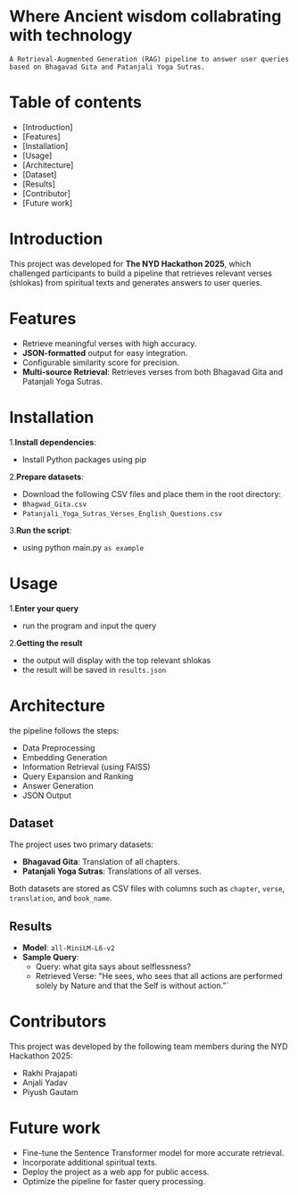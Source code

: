 # Where Ancient wisdom collabrating with technology
    A Retrieval-Augmented Generation (RAG) pipeline to answer user queries based on Bhagavad Gita and Patanjali Yoga Sutras. 
# Table of contents
- [Introduction]
- [Features]
- [Installation]
- [Usage]
- [Architecture]
- [Dataset]
- [Results]
- [Contributor]
- [Future work]
  
# Introduction
This project was developed for **The NYD Hackathon 2025**, which challenged participants to build a pipeline that retrieves relevant verses (shlokas) from spiritual texts and generates answers to user queries.


# Features
- Retrieve meaningful verses with high accuracy.
- **JSON-formatted** output for easy integration.
- Configurable similarity score for precision.
- **Multi-source Retrieval**: Retrieves verses from both Bhagavad Gita and Patanjali Yoga Sutras.


# Installation
1.**Install dependencies**:
- Install Python packages using pip
  
2.**Prepare datasets**:
- Download the following CSV files and place them in the root directory:
- `Bhagwad_Gita.csv`
- `Patanjali_Yoga_Sutras_Verses_English_Questions.csv`
  
3.**Run the script**:
- using python main.py `as example`


# Usage

1.**Enter your query**
- run the program and input the query

2.**Getting the result**
- the output will display with the top relevant shlokas
- the result will be saved in `results.json`


# Architecture
the pipeline follows the steps:

- Data Preprocessing
- Embedding Generation
- Information Retrieval (using FAISS)
- Query Expansion and Ranking
- Answer Generation
- JSON Output

## Dataset
The project uses two primary datasets:
- **Bhagavad Gita**: Translation of all chapters.
- **Patanjali Yoga Sutras**: Translations of all verses.

Both datasets are stored as CSV files with columns such as `chapter`, `verse`, `translation`, and `book_name`.

## Results
- **Model**: `all-MiniLM-L6-v2`
- **Sample Query**:
    - Query: what gita says about selflessness?
    - Retrieved Verse: "He sees, who sees that all actions are performed solely by Nature and that the Self is without action."`
 
# Contributors
This project was developed by the following team members during the NYD Hackathon 2025:
- Rakhi Prajapati
- Anjali Yadav
- Piyush Gautam

# Future work
- Fine-tune the Sentence Transformer model for more accurate retrieval.
- Incorporate additional spiritual texts.
- Deploy the project as a web app for public access.
- Optimize the pipeline for faster query processing.
